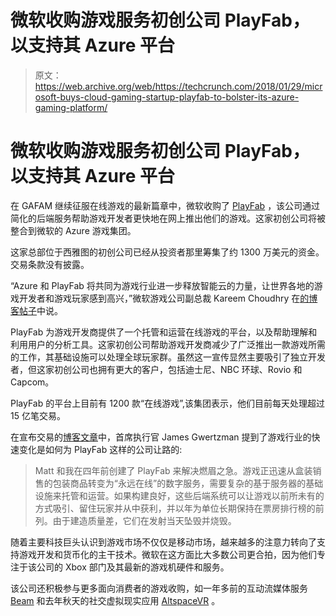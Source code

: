 # 微软收购游戏服务初创公司 PlayFab，以支持其 Azure 平台

> 原文：<https://web.archive.org/web/https://techcrunch.com/2018/01/29/microsoft-buys-cloud-gaming-startup-playfab-to-bolster-its-azure-gaming-platform/>

# 微软收购游戏服务初创公司 PlayFab，以支持其 Azure 平台

在 GAFAM 继续征服在线游戏的最新篇章中，微软收购了 [PlayFab](https://web.archive.org/web/20230403213554/https://playfab.com/) ，该公司通过简化的后端服务帮助游戏开发者更快地在网上推出他们的游戏。这家初创公司将被整合到微软的 Azure 游戏集团。

这家总部位于西雅图的初创公司已经从投资者那里筹集了约 1300 万美元的资金。交易条款没有披露。

“Azure 和 PlayFab 将共同为游戏行业进一步释放智能云的力量，让世界各地的游戏开发者和游戏玩家感到高兴，”微软游戏公司副总裁 Kareem Choudhry 在[的博客帖子](https://web.archive.org/web/20230403213554/https://blogs.microsoft.com/blog/2018/01/29/microsoft-acquires-playfab-accelerating-game-development-innovation-cloud/)中说。

PlayFab 为游戏开发商提供了一个托管和运营在线游戏的平台，以及帮助理解和利用用户的分析工具。这家初创公司帮助游戏开发商减少了广泛推出一款游戏所需的工作，其基础设施可以处理全球玩家群。虽然这一宣传显然主要吸引了独立开发者，但这家初创公司也拥有更大的客户，包括迪士尼、NBC 环球、Rovio 和 Capcom。

PlayFab 的平台上目前有 1200 款“在线游戏”,该集团表示，他们目前每天处理超过 15 亿笔交易。

在宣布交易的[博客文章](https://web.archive.org/web/20230403213554/http://blog.playfab.com/blog/playfab-joins-microsoft)中，首席执行官 James Gwertzman 提到了游戏行业的快速变化是如何为 PlayFab 这样的公司让路的:

> Matt 和我在四年前创建了 PlayFab 来解决燃眉之急。游戏正迅速从盒装销售的包装商品转变为“永远在线”的数字服务，需要复杂的基于服务器的基础设施来托管和运营。如果构建良好，这些后端系统可以让游戏以前所未有的方式吸引、留住玩家并从中获利，并以年为单位长期保持在票房排行榜的前列。由于建造质量差，它们在发射当天坠毁并烧毁。

随着主要科技巨头认识到游戏市场不仅仅是移动市场，越来越多的注意力转向了支持游戏开发和货币化的主干技术。微软在这方面比大多数公司更合拍，因为他们专注于该公司的 Xbox 部门及其最新的游戏机硬件和服务。

该公司还积极参与更多面向消费者的游戏收购，如一年多前的互动流媒体服务 [Beam](https://web.archive.org/web/20230403213554/https://techcrunch.com/2016/08/11/microsoft-acquires-beam-interactive-game-livestreaming-service/) 和去年秋天的社交虚拟现实应用 [AltspaceVR](https://web.archive.org/web/20230403213554/https://techcrunch.com/2017/10/03/microsoft-acquires-social-virtual-reality-app-altspacevr/) 。